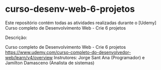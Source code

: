 # curso-desenv-web-6-projetos

Este repositório contém todas as atividades realizadas durante o [Udemy] Curso completo de Desenvolvimento Web - Crie 6 projetos

Descrição:

Curso completo de Desenvolvimento Web - Crie 6 projetos
https://www.udemy.com/curso-completo-do-desenvolvedor-web/learn/v4/overview
Instrutores: Jorge Sant Ana (Programador) e Jamilton Damasceno (Analista de sistemas)

